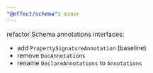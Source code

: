 ```yaml
---
"@effect/schema": minor
---
```


refactor Schema annotations interfaces:

- add `PropertySignatureAnnotation` (baseline)
- remove `DocAnnotations`
- rename `DeclareAnnotations` to `Annotations`
